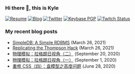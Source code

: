 ### Hi there 👋, this is Kyle

[![Resume](https://img.shields.io/badge/resume-Kaicheng%20Yan-orange)](https://bit.ly/kyanresume)
[![Blog](https://img.shields.io/badge/blog-Skyward-green?logo=Ghost&logoWidth=10&logoColor=ffffff)](https://skyward.moe)
[![Twitter](https://img.shields.io/badge/dynamic/json?logo=twitter&label=Twitter&labelColor=282c34&suffix=+followers&color=1da1f2&query=%24.data.totalSubs&url=https%3A%2F%2Fapi.spencerwoo.com%2Fsubstats%2F%3Fsource%3Dtwitter%26queryKey%3Dskywardpixel&longCache=true)](https://twitter.com/skywardpixel)
[![Keybase PGP](https://img.shields.io/keybase/pgp/kyleyan)](https://keybase.io/kyleyan)
[![Twitch Status](https://img.shields.io/twitch/status/skywardpixel)](https://www.twitch.tv/skywardpixel)

### My recent blog posts

* [SimpleDB: A Simple RDBMS](https://skyward.moe/simpledb/) (March 26, 2021)
* [Replicating the Thompson Hack](https://skyward.moe/replicating-the-thompson-hack/) (March 26, 2021)
* [物理模拟：拉格朗日视角（二）](https://skyward.moe/pba-lagrangian-2/) (September 20, 2020)
* [物理模拟：拉格朗日视角（一）](https://skyward.moe/pba-lagrangian-1/) (September 1, 2020)
* [重修 CSS（四）：盒模型之高度问题](https://skyward.moe/css-04-box-model-height/) (June 28, 2020)
